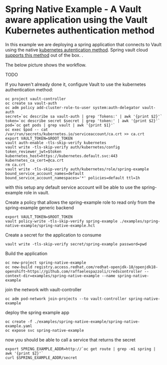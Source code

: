 # Spring Native Example - A Vault aware application using the Vault Kubernetes authentication method

In this example we are deploying a spring application that connects to Vault using the native [kubernetes autentication method](https://www.vaultproject.io/docs/auth/kubernetes.html). Spring vault cloud [supports this method](http://cloud.spring.io/spring-cloud-vault/single/spring-cloud-vault.html#vault.config.authentication.kubernetes) out of the box.
 .

The below picture shows the workflow.

TODO

If you haven't already done it, configure Vault to use the kubernetes authentication method:
```
oc project vault-controller
oc create sa vault-auth
oc adm policy add-cluster-role-to-user system:auth-delegator vault-auth
secret=`oc describe sa vault-auth | grep 'Tokens:' | awk '{print $2}'`
token=`oc describe secret $secret | grep 'token:' | awk '{print $2}'`
pod=`oc get pods | grep vault | awk '{print $1}'`
oc exec $pod -- cat /var/run/secrets/kubernetes.io/serviceaccount/ca.crt >> ca.crt
export VAULT_TOKEN=$ROOT_TOKEN
vault auth-enable -tls-skip-verify kubernetes
vault write -tls-skip-verify auth/kubernetes/config token_reviewer_jwt=$token kubernetes_host=https://kubernetes.default.svc:443 kubernetes_ca_cert=@ca.crt
rm ca.crt
vault write -tls-skip-verify auth/kubernetes/role/spring-example bound_service_account_names=default bound_service_account_namespaces='*' policies=default ttl=1h 
```
with this setup any default service account will be able to use the spring-example role in vault. 

Create a policy that allows the spring-example role to read only from the spring-example generic backend
```
export VAULT_TOKEN=$ROOT_TOKEN
vault policy-write -tls-skip-verify spring-example ./examples/spring-native-example/spring-native-example.hcl 
```

Create a secret for the application to consume
```
vault write -tls-skip-verify secret/spring-example password=pwd 
```

Build the application

```
oc new-project spring-native-example
oc new-build registry.access.redhat.com/redhat-openjdk-18/openjdk18-openshift~https://github.com/raffaelespazzoli/credscontroller --context-dir=examples/spring-native-example --name spring-native-example
```
join the network with vault-controller
```
oc adm pod-network join-projects --to vault-controller spring-native-example
```
deploy the spring example app
```
oc create -f ./examples/spring-native-example/spring-native-example.yaml
oc expose svc spring-native-example
```
now you should be able to call a service that returns the secret
```
export SPRING_EXAMPLE_ADDR=http://`oc get route | grep -m1 spring | awk '{print $2}'`
curl $SPRING_EXAMPLE_ADDR/secret
```